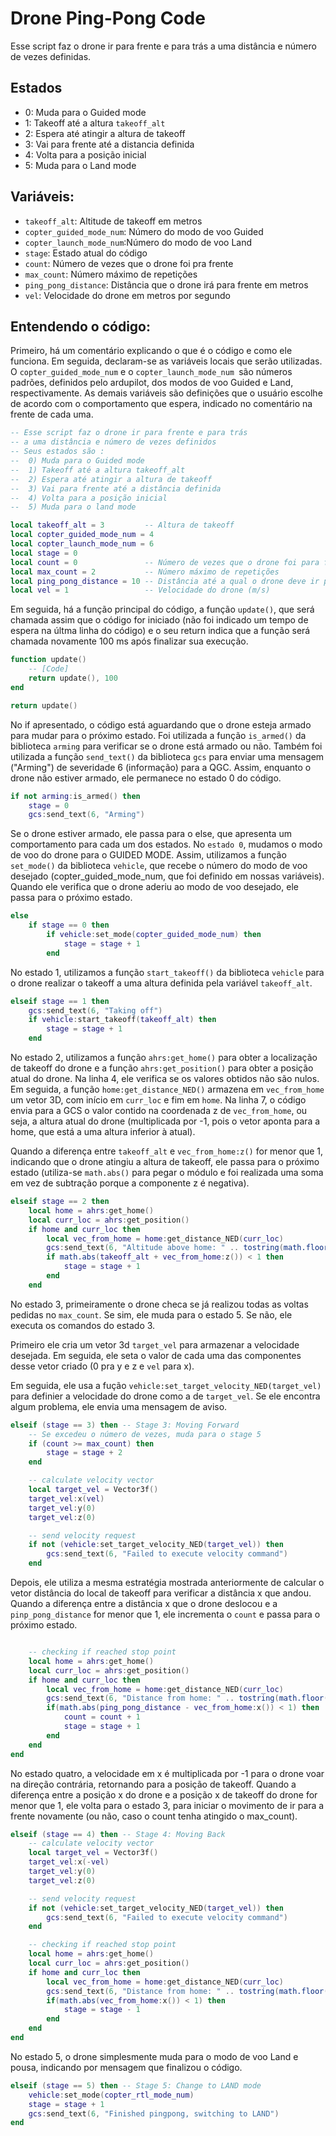 # Drone Ping-Pong Code

Esse script faz o drone ir para frente e para trás a uma distância e número de vezes definidas.

## Estados
-  0:  Muda para o Guided mode
-  1:  Takeoff até a altura `takeoff_alt` 
-  2:  Espera até atingir a altura de takeoff
-  3:  Vai para frente até a distancia definida
-  4:  Volta para a posição inicial
-  5:  Muda para o Land mode

## Variáveis:
- `takeoff_alt`: Altitude de takeoff em metros
- `copter_guided_mode_num`: Número do modo de voo Guided
- `copter_launch_mode_num`:Número do modo de voo Land
- `stage`: Estado atual do código
- `count`: Número de vezes que o drone foi pra frente
- `max_count`: Número máximo de repetições
- `ping_pong_distance`: Distância que o drone irá para frente em metros
- `vel`: Velocidade do drone em metros por segundo

## Entendendo o código:

Primeiro, há um comentário explicando o que é o código e como ele funciona. Em seguida, declaram-se as variáveis locais que serão utilizadas.
 O `copter_guided_mode_num` e o `copter_launch_mode_num `são números padrões, definidos pelo ardupilot, dos modos de voo Guided e Land, respectivamente. As demais variáveis são definições que o usuário escolhe de acordo com o comportamento que espera, indicado no comentário na frente de cada uma.

```lua
-- Esse script faz o drone ir para frente e para trás
-- a uma distância e número de vezes definidos
-- Seus estados são :
--  0) Muda para o Guided mode
--  1) Takeoff até a altura takeoff_alt 
--  2) Espera até atingir a altura de takeoff
--  3) Vai para frente até a distância definida
--  4) Volta para a posição inicial
--  5) Muda para o land mode

local takeoff_alt = 3         -- Altura de takeoff
local copter_guided_mode_num = 4
local copter_launch_mode_num = 6
local stage = 0
local count = 0               -- Número de vezes que o drone foi para frente
local max_count = 2           -- Número máximo de repetições
local ping_pong_distance = 10 -- Distância até a qual o drone deve ir para frente (m)
local vel = 1                 -- Velocidade do drone (m/s)

```


Em seguida, há a função principal do código, a função `update()`, que será chamada assim que o código for iniciado (não foi indicado um tempo de espera na últma linha do código) e o seu return indica que a função será chamada novamente 100 ms após finalizar sua execução.

```lua
function update()
    -- [Code]
    return update(), 100
end

return update()
```


No if apresentado, o código está aguardando que o drone esteja armado para mudar para o próximo estado. Foi utilizada a função `is_armed()` da biblioteca `arming` para verificar se o drone está armado ou não. Também foi utilizada a função `send_text()` da biblioteca `gcs` para enviar uma mensagem ("Arming") de severidade 6 (informação) para a QGC. Assim, enquanto o drone não estiver armado, ele permanece no estado 0 do código.

``` lua
if not arming:is_armed() then
    stage = 0
    gcs:send_text(6, "Arming")
```

Se o drone estiver armado, ele passa para o else, que apresenta um comportamento para cada um dos estados. 
No `estado 0`, mudamos o modo de voo do drone para o GUIDED MODE. Assim, utilizamos a função `set_mode()` da biblioteca `vehicle`, que recebe o número do modo de voo desejado (copter_guided_mode_num, que foi definido em nossas variáveis). Quando ele verifica que o drone aderiu ao modo de voo desejado, ele passa para o próximo estado.

``` lua
else
    if stage == 0 then
        if vehicle:set_mode(copter_guided_mode_num) then 
            stage = stage + 1
        end
``` 
No estado 1, utilizamos a função `start_takeoff()` da biblioteca `vehicle` para o drone realizar o takeoff a uma altura definida pela variável `takeoff_alt`.

``` lua
elseif stage == 1 then
    gcs:send_text(6, "Taking off")
    if vehicle:start_takeoff(takeoff_alt) then
        stage = stage + 1
    end
``` 

No estado 2, utilizamos a função `ahrs:get_home()` para obter a localização de takeoff do drone e a função `ahrs:get_position()` para obter a posição atual do drone. Na linha 4, ele verifica se os valores obtidos não são nulos. Em seguida, a função `home:get_distance_NED()` armazena em `vec_from_home` um vetor 3D, com início em `curr_loc` e fim em `home`. Na linha 7, o código envia para a GCS o valor contido na coordenada z de `vec_from_home`, ou seja, a altura atual do drone (multiplicada por -1, pois o vetor aponta para a home, que está a uma altura inferior à atual).

Quando a diferença entre `takeoff_alt` e `vec_from_home:z()` for menor que 1, indicando que o drone atingiu a altura de takeoff, ele passa para o próximo estado (utiliza-se `math.abs()` para pegar o módulo e foi realizada uma soma em vez de subtração porque a componente z é negativa).

``` lua
elseif stage == 2 then
    local home = ahrs:get_home()
    local curr_loc = ahrs:get_position()
    if home and curr_loc then 
        local vec_from_home = home:get_distance_NED(curr_loc)
        gcs:send_text(6, "Altitude above home: " .. tostring(math.floor(-vec_from_home:z())))
        if math.abs(takeoff_alt + vec_from_home:z()) < 1 then
            stage = stage + 1
        end
    end
``` 

No estado 3, primeiramente o drone checa se já realizou todas as voltas pedidas no `max_count`. Se sim, ele muda para o estado 5. Se não, ele executa os comandos do estado 3.

Primeiro ele cria um vetor 3d `target_vel` para armazenar a velocidade desejada. Em seguida, ele seta o valor de cada uma das componentes desse vetor criado (0 pra y e z e `vel` para x).

Em seguida, ele usa a fução `vehicle:set_target_velocity_NED(target_vel)` para definier a velocidade do drone como a de `target_vel`. Se ele encontra algum problema, ele envia uma mensagem de aviso.


``` lua
elseif (stage == 3) then -- Stage 3: Moving Forward
    -- Se excedeu o número de vezes, muda para o stage 5
    if (count >= max_count) then
        stage = stage + 2
    end

    -- calculate velocity vector
    local target_vel = Vector3f()
    target_vel:x(vel)
    target_vel:y(0)
    target_vel:z(0)

    -- send velocity request
    if not (vehicle:set_target_velocity_NED(target_vel)) then
        gcs:send_text(6, "Failed to execute velocity command")
    end

``` 

Depois, ele utiliza a mesma estratégia mostrada anteriormente de calcular o vetor distância do local de takeoff para verificar a distância x que andou. Quando a diferença entre a distância x que o drone deslocou e a `pinp_pong_distance` for menor que 1, ele incrementa o `count` e passa para o próximo estado.
``` lua

    -- checking if reached stop point
    local home = ahrs:get_home()
    local curr_loc = ahrs:get_position()
    if home and curr_loc then 
        local vec_from_home = home:get_distance_NED(curr_loc)
        gcs:send_text(6, "Distance from home: " .. tostring(math.floor(vec_from_home:x())))
        if(math.abs(ping_pong_distance - vec_from_home:x()) < 1) then
            count = count + 1
            stage = stage + 1
        end
    end
end

``` 
No estado quatro, a velocidade em x é multiplicada por -1 para o drone voar na direção contrária, retornando para a posição de takeoff. Quando a diferença entre a posição x do drone e a posição x de takeoff do drone for menor que 1, ele volta para o estado 3, para iniciar o movimento de ir para a frente novamente (ou não, caso o count tenha atingido o max_count).

``` lua
elseif (stage == 4) then -- Stage 4: Moving Back
    -- calculate velocity vector
    local target_vel = Vector3f()
    target_vel:x(-vel)
    target_vel:y(0)
    target_vel:z(0)

    -- send velocity request
    if not (vehicle:set_target_velocity_NED(target_vel)) then
        gcs:send_text(6, "Failed to execute velocity command")
    end

    -- checking if reached stop point
    local home = ahrs:get_home()
    local curr_loc = ahrs:get_position()
    if home and curr_loc then 
        local vec_from_home = home:get_distance_NED(curr_loc)
        gcs:send_text(6, "Distance from home: " .. tostring(math.floor(vec_from_home:x())))
        if(math.abs(vec_from_home:x()) < 1) then
            stage = stage - 1
        end
    end
end

``` 
No estado 5, o drone simplesmente muda para o modo de voo Land e pousa, indicando por mensagem que finalizou o código.
``` lua
elseif (stage == 5) then -- Stage 5: Change to LAND mode
    vehicle:set_mode(copter_rtl_mode_num)
    stage = stage + 1
    gcs:send_text(6, "Finished pingpong, switching to LAND")
end

``` 


